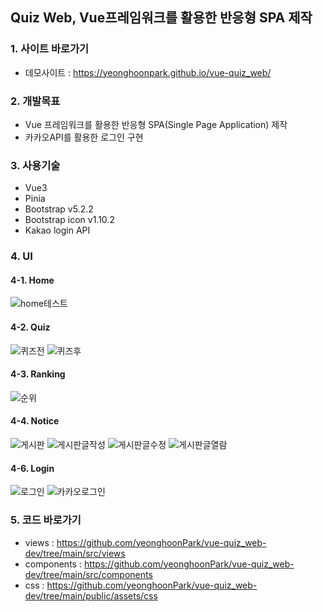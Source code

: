 ## Quiz Web, Vue프레임워크를 활용한 반응형 SPA 제작

### 1. 사이트 바로가기

- 데모사이트 : <a href="https://yeonghoonpark.github.io/vue-quiz_web/" target="_blank">https://yeonghoonpark.github.io/vue-quiz_web/</a>

### 2. 개발목표

- Vue 프레임워크를 활용한 반응형 SPA(Single Page Application) 제작
- 카카오API를 활용한 로그인 구현

### 3. 사용기술

- Vue3
- Pinia
- Bootstrap v5.2.2
- Bootstrap icon v1.10.2
- Kakao login API

### 4. UI

#### 4-1. Home
![home테스트](https://user-images.githubusercontent.com/95198410/214563303-db54309f-7835-4121-92f4-4a4f70ea9ba3.png)

#### 4-2. Quiz
![퀴즈전](https://user-images.githubusercontent.com/95198410/214563730-d3c83b30-c288-4414-bcd1-e4d30b047c79.png)
![퀴즈후](https://user-images.githubusercontent.com/95198410/214563735-76862888-3365-4537-a5c9-0ca0cd125361.png)

#### 4-3. Ranking
![순위](https://user-images.githubusercontent.com/95198410/214563743-6bb727c8-67c5-426e-b333-1266f4209fff.png)

#### 4-4. Notice
![게시판](https://user-images.githubusercontent.com/95198410/214563760-e87065a4-2d9c-4d33-b3f3-bf9a724f4df6.png)
![게시판글작성](https://user-images.githubusercontent.com/95198410/214563807-93ce3cfb-9076-42a7-8d54-3d5f93270674.png)
![게시판글수정](https://user-images.githubusercontent.com/95198410/214564367-de6a96ff-9491-4997-a751-38a5a621c948.png)
![게시판글열람](https://user-images.githubusercontent.com/95198410/214563816-31b9fc47-20a4-430f-855e-451848862394.png)

#### 4-6. Login
![로그인](https://user-images.githubusercontent.com/95198410/214563833-3b0c02e2-c2b0-4804-abed-74672cea6910.png)
![카카오로그인](https://user-images.githubusercontent.com/95198410/214563843-90e3378c-d2ca-4a25-8f42-b36b765af13c.png)

### 5. 코드 바로가기

- views : https://github.com/yeonghoonPark/vue-quiz_web-dev/tree/main/src/views
- components : https://github.com/yeonghoonPark/vue-quiz_web-dev/tree/main/src/components
- css : https://github.com/yeonghoonPark/vue-quiz_web-dev/tree/main/public/assets/css
